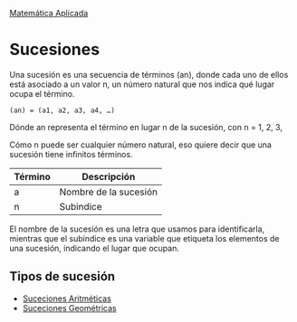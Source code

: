 [Matemática Aplicada](../README.md)
# Sucesiones

Una sucesión es una secuencia de términos (an), donde cada uno de ellos está asociado a un valor n, un número natural que nos indica qué lugar ocupa el término.

```
(an) = (a1, a2, a3, a4, …)
```

Dónde an representa el término en lugar n de la sucesión, con n = 1, 2, 3, 

Cómo n puede ser cualquier número natural, eso quiere decir que una sucesión tiene infinitos términos.

|Término|Descripción|
|--|--|
|a| Nombre de la sucesión|
|n|Subindice|


El nombre de la sucesión es una letra que usamos para identificarla, mientras que el subíndice es una variable que etiqueta los elementos de una sucesión, indicando el lugar que ocupan.

## Tipos de sucesión
* [Suceciones Aritméticas](aritmeticas/README.md)
* [Suceciones Geométricas](geometricas/README.md)